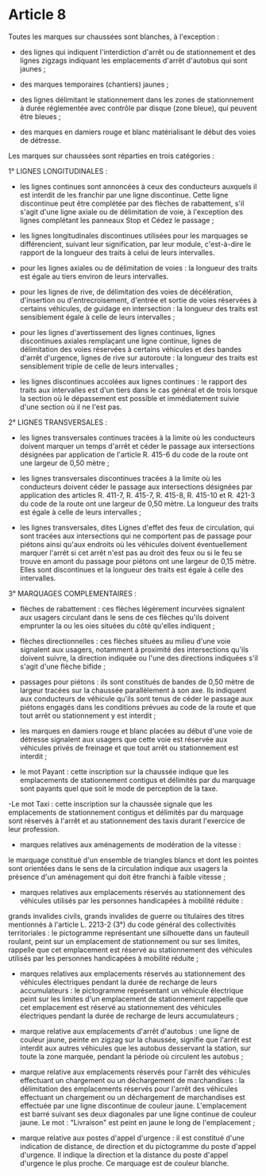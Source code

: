 # Article 8

Toutes les marques sur chaussées sont blanches, à l'exception :

- des lignes qui indiquent l'interdiction d'arrêt ou de stationnement et des lignes zigzags indiquant les emplacements d'arrêt d'autobus qui sont jaunes ;

- des marques temporaires (chantiers) jaunes ;

- des lignes délimitant le stationnement dans les zones de stationnement à durée réglementée avec contrôle par disque (zone bleue), qui peuvent être bleues ;

- des marques en damiers rouge et blanc matérialisant le début des voies de détresse.

Les marques sur chaussées sont réparties en trois catégories :

1° LIGNES LONGITUDINALES :

- les lignes continues sont annoncées à ceux des conducteurs auxquels il est interdit de les franchir par une ligne discontinue. Cette ligne discontinue peut être complétée par des flèches de rabattement, s'il s'agit d'une ligne axiale ou de délimitation de voie, à l'exception des lignes complétant les panneaux Stop et Cédez le passage ;

- les lignes longitudinales discontinues utilisées pour les marquages se différencient, suivant leur signification, par leur module, c'est-à-dire le rapport de la longueur des traits à celui de leurs intervalles.

- pour les lignes axiales ou de délimitation de voies : la longueur des traits est égale au tiers environ de leurs intervalles.

- pour les lignes de rive, de délimitation des voies de décélération, d'insertion ou d'entrecroisement, d'entrée et sortie de voies réservées à certains véhicules, de guidage en intersection : la longueur des traits est sensiblement égale à celle de leurs intervalles ;

- pour les lignes d'avertissement des lignes continues, lignes discontinues axiales remplaçant une ligne continue, lignes de délimitation des voies réservées à certains véhicules et des bandes d'arrêt d'urgence, lignes de rive sur autoroute : la longueur des traits est sensiblement triple de celle de leurs intervalles ;

- les lignes discontinues accolées aux lignes continues : le rapport des traits aux intervalles est d'un tiers dans le cas général et de trois lorsque la section où le dépassement est possible et immédiatement suivie d'une section où il ne l'est pas.

2° LIGNES TRANSVERSALES :

- les lignes transversales continues tracées à la limite où les conducteurs doivent marquer un temps d'arrêt et céder le passage aux intersections désignées par application de l'article R. 415-6 du code de la route ont une largeur de 0,50 mètre ;

- les lignes transversales discontinues tracées à la limite où les conducteurs doivent céder le passage aux intersections désignées par application des articles R. 411-7, R. 415-7, R. 415-8, R. 415-10 et R. 421-3 du code de la route ont une largeur de 0,50 mètre. La longueur des traits est égale à celle de leurs intervalles ;

- les lignes transversales, dites Lignes d'effet des feux de circulation, qui sont tracées aux intersections qui ne comportent pas de passage pour piétons ainsi qu'aux endroits où les véhicules doivent éventuellement marquer l'arrêt si cet arrêt n'est pas au droit des feux ou si le feu se trouve en amont du passage pour piétons ont une largeur de 0,15 mètre. Elles sont discontinues et la longueur des traits est égale à celle des intervalles.

3° MARQUAGES COMPLEMENTAIRES :

- flèches de rabattement : ces flèches légèrement incurvées signalent aux usagers circulant dans le sens de ces flèches qu'ils doivent emprunter la ou les oies situées du côté qu'elles indiquent ;

- flèches directionnelles : ces flèches situées au milieu d'une voie signalent aux usagers, notamment à proximité des intersections qu'ils doivent suivre, la direction indiquée ou l'une des directions indiquées s'il s'agit d'une flèche bifide ;

- passages pour piétons : ils sont constitués de bandes de 0,50 mètre de largeur tracées sur la chaussée parallèlement à son axe. Ils indiquent aux conducteurs de véhicule qu'ils sont tenus de céder le passage aux piétons engagés dans les conditions prévues au code de la route et que tout arrêt ou stationnement y est interdit ;

- les marques en damiers rouge et blanc placées au début d'une voie de détresse signalent aux usagers que cette voie est réservée aux véhicules privés de freinage et que tout arrêt ou stationnement est interdit ;

- le mot Payant : cette inscription sur la chaussée indique que les emplacements de stationnement contigus et délimités par du marquage sont payants quel que soit le mode de perception de la taxe.

-Le mot Taxi : cette inscription sur la chaussée signale que les emplacements de stationnement contigus et délimités par du marquage sont réservés à l'arrêt et au stationnement des taxis durant l'exercice de leur profession.

- marques relatives aux aménagements de modération de la vitesse :

le marquage constitué d'un ensemble de triangles blancs et dont les pointes sont orientées dans le sens de la circulation indique aux usagers la présence d'un aménagement qui doit être franchi à faible vitesse ;

- marques relatives aux emplacements réservés au stationnement des véhicules utilisés par les personnes handicapées à mobilité réduite :

grands invalides civils, grands invalides de guerre ou titulaires des titres mentionnés à l'article L. 2213-2 (3°) du code général des collectivités territoriales : le pictogramme représentant une silhouette dans un fauteuil roulant, peint sur un emplacement de stationnement ou sur ses limites, rappelle que cet emplacement est réservé au stationnement des véhicules utilisés par les personnes handicapées à mobilité réduite ;

- marques relatives aux emplacements réservés au stationnement des véhicules électriques pendant la durée de recharge de leurs accumulateurs : le pictogramme représentant un véhicule électrique peint sur les limites d'un emplacement de stationnement rappelle que cet emplacement est réservé au stationnement des véhicules électriques pendant la durée de recharge de leurs accumulateurs ;

- marque relative aux emplacements d'arrêt d'autobus : une ligne de couleur jaune, peinte en zigzag sur la chaussée, signifie que l'arrêt est interdit aux autres véhicules que les autobus desservant la station, sur toute la zone marquée, pendant la période où circulent les autobus ;

- marque relative aux emplacements réservés pour l'arrêt des véhicules effectuant un chargement ou un déchargement de marchandises : la délimitation des emplacements réservés pour l'arrêt des véhicules effectuant un chargement ou un déchargement de marchandises est effectuée par une ligne discontinue de couleur jaune. L'emplacement est barré suivant ses deux diagonales par une ligne continue de couleur jaune. Le mot : "Livraison" est peint en jaune le long de l'emplacement ;

- marque relative aux postes d'appel d'urgence : il est constitué d'une indication de distance, de direction et du pictogramme du poste d'appel d'urgence. Il indique la direction et la distance du poste d'appel d'urgence le plus proche. Ce marquage est de couleur blanche.
